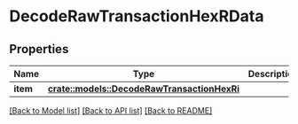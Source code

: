 # DecodeRawTransactionHexRData

## Properties

Name | Type | Description | Notes
------------ | ------------- | ------------- | -------------
**item** | [**crate::models::DecodeRawTransactionHexRi**](DecodeRawTransactionHexRI.md) |  | 

[[Back to Model list]](../README.md#documentation-for-models) [[Back to API list]](../README.md#documentation-for-api-endpoints) [[Back to README]](../README.md)


